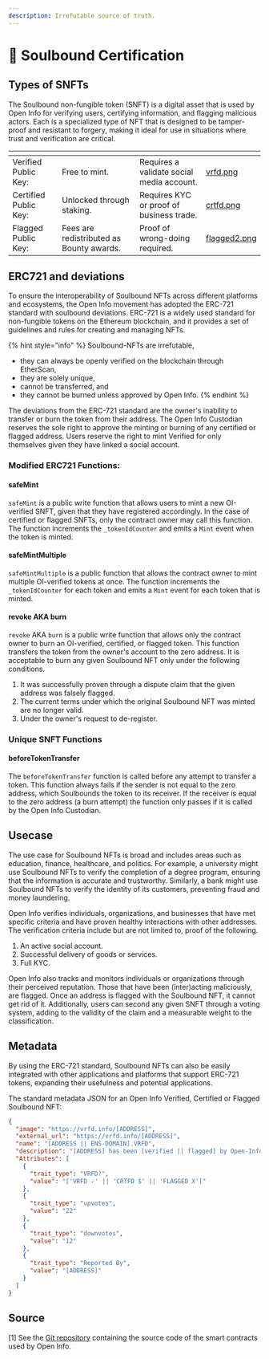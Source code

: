 ```yaml
---
description: Irrefutable source of truth.
---
```


# 👾 Soulbound Certification

## Types of SNFTs

The Soulbound non-fungible token (SNFT) is a digital asset that is used by Open Info for verifying users, certifying information, and flagging malicious actors. Each is a specialized type of NFT that is designed to be tamper-proof and resistant to forgery, making it ideal for use in situations where trust and verification are critical.

<table data-view="cards"><thead><tr><th></th><th></th><th></th><th data-hidden data-card-cover data-type="files"></th></tr></thead><tbody><tr><td>Verified Public Key:</td><td>Free to mint.</td><td>Requires a validate social media account.</td><td><a href=".gitbook/assets/vrfd.png">vrfd.png</a></td></tr><tr><td>Certified Public Key:</td><td>Unlocked through staking.</td><td>Requires KYC or proof of business trade.</td><td><a href=".gitbook/assets/crtfd.png">crtfd.png</a></td></tr><tr><td>Flagged Public Key:</td><td>Fees are redistributed as Bounty awards.</td><td>Proof of wrong-doing required.</td><td><a href=".gitbook/assets/flagged2.png">flagged2.png</a></td></tr></tbody></table>

## ERC721 and deviations

To ensure the interoperability of Soulbound NFTs across different platforms and ecosystems, the Open Info movement has adopted the ERC-721 standard with soulbound deviations. ERC-721 is a widely used standard for non-fungible tokens on the Ethereum blockchain, and it provides a set of guidelines and rules for creating and managing NFTs.

{% hint style="info" %}
Soulbound-NFTs are irrefutable,

* they can always be openly verified on the blockchain through EtherScan,
* they are solely unique,
* cannot be transferred, and
* they cannot be burned unless approved by Open Info.&#x20;
{% endhint %}

The deviations from the ERC-721 standard are the owner's inability to transfer or burn the token from their address. The Open Info Custodian reserves the sole right to approve the minting or burning of any certified or flagged address. Users reserve the right to mint Verified for only themselves given they have linked a social account.&#x20;

### Modified ERC721 Functions:

#### safeMint

`safeMint` is a public write function that allows users to mint a new OI-verified SNFT, given that they have registered accordingly. In the case of certified or flagged SNFTs, only the contract owner may call this function. The function increments the `_tokenIdCounter` and emits a `Mint` event when the token is minted.&#x20;

#### safeMintMultiple

`safeMintMultiple` is a public function that allows the contract owner to mint multiple OI-verified tokens at once. The function increments the `_tokenIdCounter` for each token and emits a `Mint` event for each token that is minted.

#### revoke AKA burn

`revoke` AKA `burn` is a public write function that allows only the contract owner to burn an OI-verified, certified,  or flagged token. This function transfers the token from the owner's account to the zero address. It is acceptable to burn any given Soulbound NFT only under the following conditions.

1. It was successfully proven through a dispute claim that the given address was falsely flagged.&#x20;
2. The current terms under which the original Soulbound NFT was minted are no longer valid.
3. Under the owner's request to de-register.

### Unique SNFT Functions

#### beforeTokenTransfer

The `beforeTokenTransfer` function is called before any attempt to transfer a token. This function always fails if the sender is not equal to the zero address, which Soulbounds the token to its receiver. If the receiver is equal to the zero address (a burn attempt) the function only passes if it is called by the Open Info Custodian.

## Usecase

The use case for Soulbound NFTs is broad and includes areas such as education, finance, healthcare, and politics. For example, a university might use Soulbound NFTs to verify the completion of a degree program, ensuring that the information is accurate and trustworthy. Similarly, a bank might use Soulbound NFTs to verify the identity of its customers, preventing fraud and money laundering.

Open Info verifies individuals, organizations, and businesses that have met specific criteria and have proven healthy interactions with other addresses. The verification criteria include but are not limited to, proof of the following.

1. An active social account.
2. Successful delivery of goods or services.
3. Full KYC.

Open Info also tracks and monitors individuals or organizations through their perceived reputation. Those that have been (inter)acting maliciously, are flagged. Once an address is flagged with the Soulbound NFT, it cannot get rid of it. Additionally, users can second any given SNFT through a voting system, adding to the validity of the claim and a measurable weight to the classification.

## Metadata

By using the ERC-721 standard, Soulbound NFTs can also be easily integrated with other applications and platforms that support ERC-721 tokens, expanding their usefulness and potential applications.&#x20;

The standard metadata JSON for an Open Info Verified, Certified or Flagged Soulbound NFT:

```json
{
  "image": "https://vrfd.info/[ADDRESS]",
  "external_url": "https://vrfd.info/[ADDRESS]",
  "name": "[ADDRESS || ENS-DOMAIN].VRFD",
  "description": "[ADDRESS] has been [verified || flagged] by Open-Info, with a Souldbound-NFT.",
  "Attributes": [
    {
      "trait_type": "VRFD?",
      "value": "['VRFD 🗸' || 'CRTFD $' || 'FLAGGED X']"
    },
    {
      "trait_type": "upvotes",
      "value": "22"
    },
    {
      "trait_type": "downvotes",
      "value": "12"
    },
    {
      "trait_type": "Reported By",
      "value": "[ADDRESS]"
    }
  ]
}
```

## Source

\[1] See the [Git repository](https://github.com/Open-Info/Soulbound-NFTs) containing the source code of the smart contracts used by Open Info.


